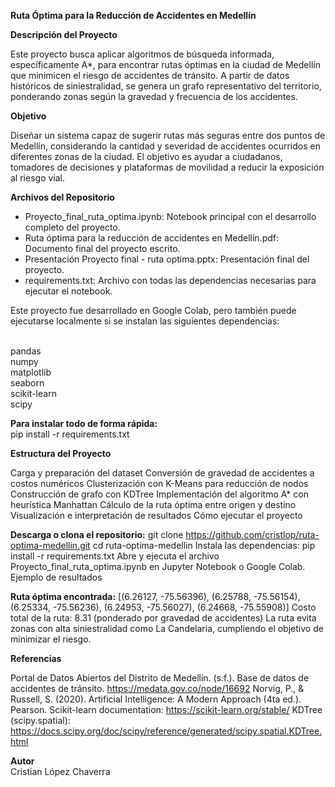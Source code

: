 **Ruta Óptima para la Reducción de Accidentes en Medellín**

**Descripción del Proyecto**

Este proyecto busca aplicar algoritmos de búsqueda informada, específicamente A*, para encontrar rutas óptimas en la ciudad de Medellín que minimicen el riesgo de accidentes de tránsito. A partir de datos históricos de siniestralidad, se genera un grafo representativo del territorio, ponderando zonas según la gravedad y frecuencia de los accidentes.

**Objetivo**

Diseñar un sistema capaz de sugerir rutas más seguras entre dos puntos de Medellín, considerando la cantidad y severidad de accidentes ocurridos en diferentes zonas de la ciudad. El objetivo es ayudar a ciudadanos, tomadores de decisiones y plataformas de movilidad a reducir la exposición al riesgo vial.

**Archivos del Repositorio**

* Proyecto_final_ruta_optima.ipynb: Notebook principal con el desarrollo completo del proyecto.
* Ruta óptima para la reducción de accidentes en Medellín.pdf: Documento final del proyecto escrito.
* Presentación Proyecto final - ruta optima.pptx: Presentación final del proyecto.
* requirements.txt: Archivo con todas las dependencias necesarias para ejecutar el notebook.

Este proyecto fue desarrollado en Google Colab, pero también puede ejecutarse localmente si se instalan las siguientes dependencias:

<br>pandas
<br>numpy
<br>matplotlib
<br>seaborn
<br>scikit-learn
<br>scipy

**Para instalar todo de forma rápida:**
<br>pip install -r requirements.txt

**Estructura del Proyecto**

Carga y preparación del dataset
Conversión de gravedad de accidentes a costos numéricos
Clusterización con K-Means para reducción de nodos
Construcción de grafo con KDTree
Implementación del algoritmo A* con heurística Manhattan
Cálculo de la ruta óptima entre origen y destino
Visualización e interpretación de resultados
Cómo ejecutar el proyecto

**Descarga o clona el repositorio:**
git clone https://github.com/cristlop/ruta-optima-medellin.git
cd ruta-optima-medellin
Instala las dependencias:
pip install -r requirements.txt
Abre y ejecuta el archivo Proyecto_final_ruta_optima.ipynb en Jupyter Notebook o Google Colab.
Ejemplo de resultados

**Ruta óptima encontrada:**
[(6.26127, -75.56396), (6.25788, -75.56154), (6.25334, -75.56236), (6.24953, -75.56027), (6.24668, -75.55908)]
Costo total de la ruta: 8.31 (ponderado por gravedad de accidentes)
La ruta evita zonas con alta siniestralidad como La Candelaria, cumpliendo el objetivo de minimizar el riesgo.

**Referencias**

Portal de Datos Abiertos del Distrito de Medellín. (s.f.). Base de datos de accidentes de tránsito. https://medata.gov.co/node/16692
Norvig, P., & Russell, S. (2020). Artificial Intelligence: A Modern Approach (4ta ed.). Pearson.
Scikit-learn documentation: https://scikit-learn.org/stable/
KDTree (scipy.spatial): https://docs.scipy.org/doc/scipy/reference/generated/scipy.spatial.KDTree.html

**Autor**
<br>Cristian López Chaverra
